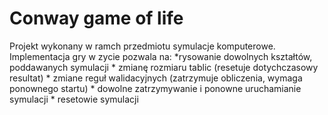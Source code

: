 # Conway game of life

Projekt wykonany w ramch przedmiotu symulacje komputerowe.
Implementacja gry w zycie pozwala na:
    *rysowanie dowolnych kształtów, poddawanych symulacji
    * zmianę rozmiaru tablic (resetuje dotychczasowy resultat)
    * zmiane reguł walidacyjnych (zatrzymuje obliczenia, wymaga ponownego startu)
    * dowolne zatrzymywanie i ponowne uruchamianie symulacji
    * resetowie symulacji

